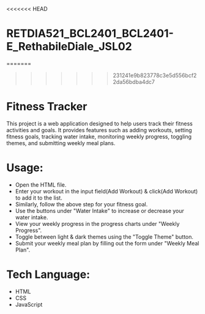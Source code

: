 <<<<<<< HEAD
# RETDIA521_BCL2401_BCL2401-E_RethabileDiale_JSL02

=======
>>>>>>> 231241e9b823778c3e5d556bcf22da56bdba4dc7
# Fitness Tracker
This project is a web application designed to help users track their fitness activities and goals. It provides features such as adding workouts, setting fitness goals, tracking water intake, monitoring weekly progress, toggling themes, and submitting weekly meal plans.

# Usage:
* Open the HTML file.
* Enter your workout in the input field(Add Workout) & click(Add Workout) to add it to the list.
* Similarly, follow the above step for your fitness goal.
* Use the buttons under "Water Intake" to increase or decrease your water intake.
* View your weekly progress in the progress charts under "Weekly Progress".
* Toggle between light & dark themes using the "Toggle Theme" button.
* Submit your weekly meal plan by filling out  the form under "Weekly Meal Plan".

# Tech Language:
* HTML
* CSS
* JavaScript
